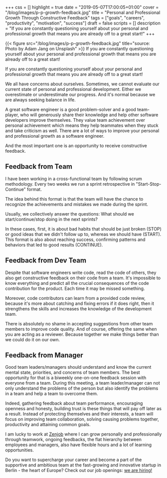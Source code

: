 +++
css = []
highlight = true
date = "2019-05-07T17:00:05+01:00"
cover = "/blog/images/p-p-growth-feedback.jpg"
title = "Personal and Professional Growth Through Constructive Feedback"
tags = ["goals", "careers", "productivity", "motivation", "success"]
draft = false
scripts = []
description = "If you are constantly questioning yourself about your personal and professional growth that means you are already off to a great start!"
+++

{{< figure src="/blog/images/p-p-growth-feedback.jpg" title="source: Photo by Adam Jang on Unsplash" >}}
If you are constantly questioning yourself about your personal and professional growth that means you are already off to a great start!

<!--more-->

If you are constantly questioning yourself about your personal and professional growth that means you are already off to a great start!

We all have concerns about ourselves. Sometimes, we cannot evaluate our current state of personal and professional development. Either we overestimate or underestimate our progress. And it's normal because we are always seeking balance in life.

A great software engineer is a good problem-solver and a good team-player, who will generously share their knowledge and help other software developers improve themselves. They value team achievement over personal achievement which means they help teammates when they stuck and take criticism as well. There are a lot of ways to improve your personal and professional growth as a software engineer.

And the most important one is an opportunity to receive constructive feedback.


## Feedback from Team

I have been working in a cross-functional team by following scrum methodology. Every two weeks we run a sprint retrospective in "Start-Stop-Continue" format.

The idea behind this format is that the team will have the chance to recognize the achievements and mistakes we made during the sprint.

Usually, we collectively answer the questions: What should we start/continue/stop doing in the next sprints?

In these cases, first, it is about bad habits that should be just broken (STOP) or good ideas that we didn't follow up to, whereas we should have (START). This format is also about reaching success, confirming patterns and behaviors that led to good results (CONTINUE).


## Feedback from Dev Team

Despite that software engineers write code, read the code of others, they also get constructive feedback on their code from a team. It's impossible to know everything and predict all the crucial consequences of the code contribution for the product. Each time it may be missed something.

Moreover, code contributors can learn from a provided code review, because it's more about catching and fixing errors if it does right, then it strengthens the skills and increases the knowledge of the development team.

There is absolutely no shame in accepting suggestions from other team members to improve code quality. And of course, offering the same when you are acting as a reviewer. Because together we make things better than we could do it on our own.


## Feedback from Manager

Good team leaders/managers should understand and know the current mental state, priorities, and concerns of team members. The best opportunity for that is a biweekly one-on-one feedback session with everyone from a team. During this meeting, a team leader/manager can not only understand the problems of the person but also identify the problems in a team and help a team to overcome them.

Indeed, gathering feedback about team performance, encouraging openness and honesty, building trust is these things that will pay off later as a result. Instead of protecting themselves and their interests, a team will focus on improving team collaboration, solving causing problems together, productivity and attaining common goals.

I am lucky to work at [Zenjob](https://www.zenjob.de/) where I can grow personally and professionally through teamwork, ongoing feedbacks, the flat hierarchy between employees and managers, also have flexible hours and a lot of learning opportunities.

Do you want to supercharge your career and become a part of the supportive and ambitious team at the fast-growing and innovative startup in Berlin - the heart of Europe? Check out our job openings: [we are hiring!](https://zenjob.teamtailor.com/jobs)
